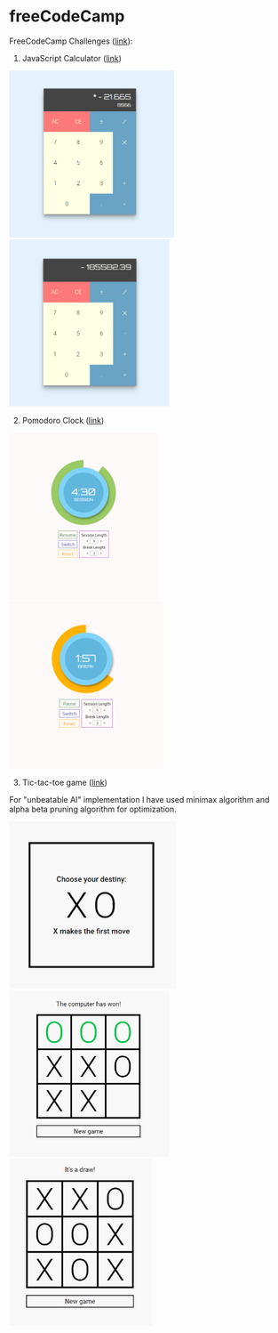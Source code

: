# freeCodeCamp

FreeCodeCamp Challenges ([link](https://www.freecodecamp.com/map)):

1) JavaScript Calculator ([link](https://mxmknnv.github.io/freeCodeCamp/javascript-calculator/)) 

<img src="https://github.com/mxmknnv/freeCodeCamp/blob/master/screenshots/sc-javascript-calculator-1.PNG" height="300"> <img src="https://github.com/mxmknnv/freeCodeCamp/blob/master/screenshots/sc-javascript-calculator-2.PNG" height="300">

2) Pomodoro Clock ([link](https://mxmknnv.github.io/freeCodeCamp/pomodoro-clock/))

<img src="https://github.com/mxmknnv/freeCodeCamp/blob/master/screenshots/sc-pomodoro-clock-1.PNG" height="300"> <img src="https://github.com/mxmknnv/freeCodeCamp/blob/master/screenshots/sc-pomodoro-clock-2.PNG" height="300">

3) Tic-tac-toe game ([link](https://mxmknnv.github.io/freeCodeCamp/tictactoe-game/))

For "unbeatable AI" implementation I have used minimax algorithm and alpha beta pruning algorithm for optimization.

<img src="https://github.com/mxmknnv/freeCodeCamp/blob/master/screenshots/sc-tictactoe-game-1.PNG" height="300"> <img src="https://github.com/mxmknnv/freeCodeCamp/blob/master/screenshots/sc-tictactoe-game-2.PNG" height="300"> <img src="https://github.com/mxmknnv/freeCodeCamp/blob/master/screenshots/sc-tictactoe-game-3.PNG" height="300">
